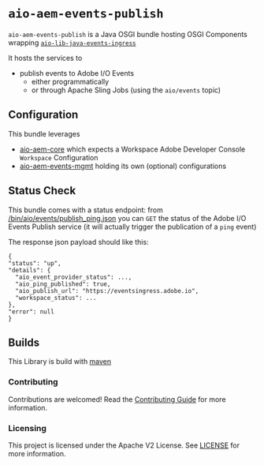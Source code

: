 # `aio-aem-events-publish`

`aio-aem-events-publish` is a Java OSGI bundle hosting OSGI Components
wrapping [`aio-lib-java-events-ingress`](../../events_ingress)

It hosts the services to
* publish events to Adobe I/O Events
  * either programmatically
  * or through Apache Sling Jobs (using the `aio/events` topic)

## Configuration

This bundle leverages
* [aio-aem-core](../core_aem) which expects a Workspace Adobe Developer Console `Workspace` Configuration
* [aio-aem-events-mgmt](../events_mgmt_aem) holding its own (optional) configurations

## Status Check

This bundle comes with a status endpoint:
from [/bin/aio/events/publish_ping.json](http://localhost:4502/bin/aio/events/publish_ping.json)
you can `GET` the status of the Adobe I/O Events Publish service 
(it will actually trigger the publication of a `ping` event)

The response json payload should like this:

    {
    "status": "up",
    "details": {
      "aio_event_provider_status": ...,
      "aio_ping_published": true,
      "aio_publish_url": "https://eventsingress.adobe.io",
      "workspace_status": ...
    },
    "error": null
    }


## Builds

This Library is build with [maven](https://maven.apache.org/)

### Contributing

Contributions are welcomed! Read the [Contributing Guide](../.github/CONTRIBUTING.md) for more
information.

### Licensing

This project is licensed under the Apache V2 License. See [LICENSE](../LICENSE.md) for more
information.


